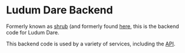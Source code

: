 # Ludum Dare Backend
Formerly known as [shrub](https://github.com/povrazor/shrub) (and formerly found
[here](https://github.com/ludumdare/ludumdare/tree/master/src/shrub), this is the
backend code for Ludum Dare.

This backend code is used by a variety of services, including the
[API](https://github.com/ludumdare/web-api.ldjam.com).
